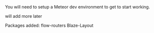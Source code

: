 You will need to setup a Meteor dev environment to get to start working.

will add more later

Packages added:
flow-routers
Blaze-Layout
